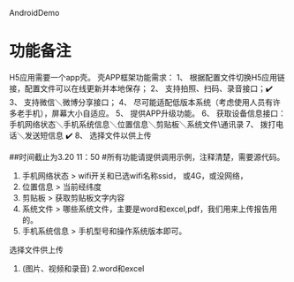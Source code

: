 AndroidDemo

# 功能备注

H5应用需要一个app壳。 
壳APP框架功能需求： 
1、 根据配置文件切换H5应用链接，配置文件可以在线更新并本地保存； 
2、 支持拍照、扫码、录音接口；✔️ 
3、 支持微信＼微博分享接口； 
4、 尽可能适配低版本系统（考虑使用人员有许多老手机），屏幕大小自适应。 
5、 提供APP升级功能。 
6、 获取设备信息接口：手机网络状态＼手机系统信息＼位置信息＼剪贴板＼系统文件\通讯录 
7、 拨打电话＼发送短信息  ✔️
8、 选择文件以供上传 

##时间截止为3.20 11：50
#所有功能请提供调用示例，注释清楚，需要源代码。





1. 手机网络状态 >  wifi开关和已选wifi名称ssid， 或4G，或没网络，
2. 位置信息    >  当前经纬度
3. 剪贴板      >  获取剪贴板文字内容
4. 系统文件    >  哪些系统文件，主要是word和excel,pdf，我们用来上传报告用的。
5. 手机系统信息 >  手机型号和操作系统版本即可。

选择文件供上传 
1. (图片、视频和录音)
2.word和excel